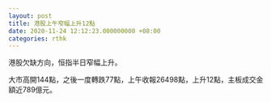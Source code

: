 ```yaml
---
layout: post
title: 港股上午窄幅上升12點
date: 2020-11-24 12:12:23.000000000 +08:00
categories: rthk
---
```


港股欠缺方向，恒指半日窄幅上升。

大市高開144點，之後一度轉跌77點，上午收報26498點，上升12點，主板成交金額近789億元。
